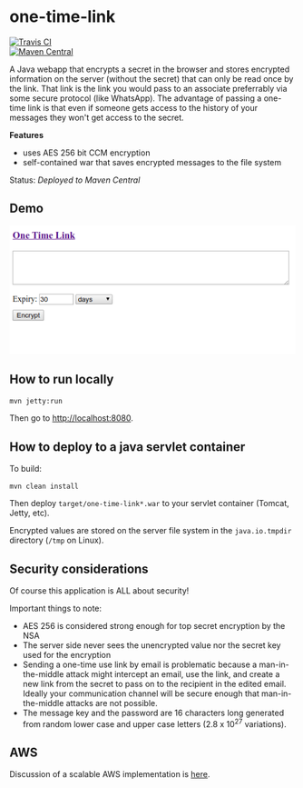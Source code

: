 # one-time-link
[![Travis CI](https://travis-ci.org/davidmoten/one-time-link.svg)](https://travis-ci.org/davidmoten/one-time-link)<br/>
[![Maven Central](https://maven-badges.herokuapp.com/maven-central/com.github.davidmoten/one-time-link/badge.svg?style=flat)](https://maven-badges.herokuapp.com/maven-central/com.github.davidmoten/one-time-link)<br/>


A Java webapp that encrypts a secret in the browser and stores encrypted information on the server (without the secret) that can only be read once by the link. That link is the link you would pass to an associate preferrably via some secure protocol (like WhatsApp). The advantage of passing a one-time link is that even if someone gets access to the history of your messages they won't get access to the secret.

**Features**
* uses AES 256 bit CCM encryption
* self-contained war that saves encrypted messages to the file system

Status: *Deployed to Maven Central*

## Demo
<img src="src/docs/one-time-link.gif"/>

## How to run locally
```
mvn jetty:run
```
Then go to [http://localhost:8080](http://localhost:8080).

## How to deploy to a java servlet container
To build:

```
mvn clean install
```
Then deploy `target/one-time-link*.war` to your servlet container (Tomcat, Jetty, etc).

Encrypted values are stored on the server file system in the `java.io.tmpdir` directory (`/tmp` on Linux).

## Security considerations
Of course this application is ALL about security!

Important things to note:

* AES 256 is considered strong enough for top secret encryption by the NSA
* The server side never sees the unencrypted value nor the secret key used for the encryption
* Sending a one-time use link by email is problematic because a man-in-the-middle attack might intercept an email, use the link, and create a new link from the secret to pass on to the recipient in the edited email. Ideally your communication channel will be secure enough that man-in-the-middle attacks are not possible.
* The message key and the password are 16 characters long generated from random lower case and upper case letters (2.8 x 10<sup>27</sup> variations). 

## AWS
Discussion of a scalable AWS implementation is [here](src/docs/AWS.md).
